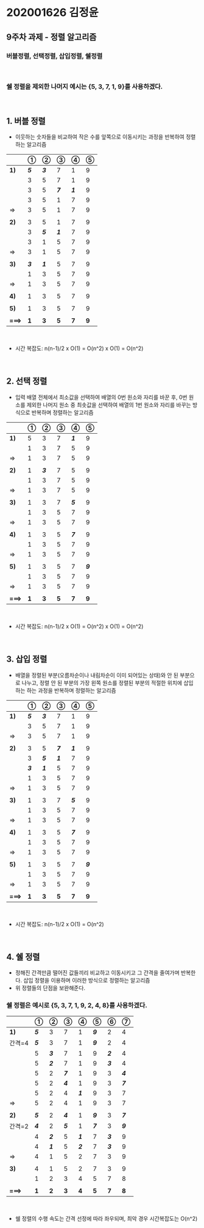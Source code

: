 # 202001626 김정윤
## 9주차 과제 - 정렬 알고리즘
### 버블정렬, 선택정렬, 삽입정렬, 쉘정렬
<br>   

### 쉘 정렬을 제외한 나머지  예시는 {5, 3, 7, 1, 9}를 사용하겠다.
<br>

## 1. 버블 정렬
* 이웃하는 숫자들을 비교하여 작은 수를 앞쪽으로 이동시키는 과정을 반복하여 정렬하는 알고리즘


| |① |②|③|④|⑤|     
|----|----|----|----|----|----|        
|**1)** |   _**5**_   | _**3**_ | 7 | 1 | 9|     
 | | 3 |5|7|1|9 |     
  | | 3 |5|_**7**_|_**1**_|9 |    
   | | 3 |5|1|7|9 |       
 | => | 3 |5|1|7|9 |   
 | | | | | | |
 | **2)**|3 |5|1|7|9 | 
 ||3 | _**5**_  |_**1**_|7|9 |    
  | | 3 |1|5|7|9 |   
   | => | 3 |1|5|7|9 |    
 | | | | | | |     
 | **3)**|  _**3**_ |_**1**_|5|7|9 |  
  | | 1|3|5|7|9 |  
  | => | 1|3|5|7|9 |       
   | | | | | | |         
   |**4)**| 1|3|5|7|9 |        
   | | | | | | |        
  | **5)**| 1|3|5|7|9 |     
  | | | | | | |       
  |**===>**| **1**|**3** | **5**|**7** |**9**|   
 
 <br>  
 
*  시간 복잡도: n(n-1)/2 x O(1) = O(n^2) x O(1) = O(n^2)


<br>   

## 2. 선택 정렬
* 입력 배열 전체에서 최소값을 선택하여 배열의 0번 원소와 자리를 바꾼 후, 0번 원소를 제외한 나머지 원소 중 최솟값을 선택하여 배열의 1번 원소와 자리를 바꾸는 방식으로 반복하며 정렬하는 알고리즘     


| |① |②|③|④|⑤|     
|----|----|----|----|----|----|        
|**1)** | 5 | 3 | 7 | _**1**_ | 9|     
| | 1| 3 | 7 | 5 | 9|    
| => | 1|3|7|5|9 |  
| | | | | | |       
| **2)** | 1|  _**3**_  | 7 | 5 | 9|        
| | 1| 3 | 7 | 5 | 9|     
| => | 1|3|7|5|9 |       
| | | | | | |       
| **3)** | 1| 3 | 7 |_**5**_ | 9|       
| | 1| 3 | 5|7 | 9|       
| => | 1|3|5|7|9 |       
| | | | | | |        
| **4)** | 1| 3 | 5 |_**7**_ | 9|       
| | 1| 3 | 5|7 | 9|       
| => | 1|3|5|7|9 |       
| | | | | | |       
| **5)** |  1| 3 | 5 |7 | _**9**_|       
| | 1| 3 | 5|7 | 9|           
| => | 1|3|5|7|9 |       
| | | | | | |       
|**===>**| **1**|**3** | **5**|**7** |**9**|   

<br>

* 시간 복잡도: n(n-1)/2 x O(1) = O(n^2) x O(1) = O(n^2)


<br>   

## 3. 삽입 정렬
* 배열을 정렬된 부분(오름차순이나 내림차순이 이미 되어있는 상태)와 안 된 부분으로 나누고, 정렬 안 된 부분의 가장 왼쪽 원소를 정렬된 부분의 적절한 위치에 삽입하는 하는 과정을 반복하며 정렬하는 알고리즘      


| |① |②|③|④|⑤|     
|----|----|----|----|----|----|        
|**1)** | _**5**_ | _**3**_ | 7 | 1 | 9|     
| |3|5|7|1 | 9|    
| => | 3|5|7|1|9 |       
| | | | | | |       
| **2)** | 3|5| _**7**_| _**1**_ | 9|           
| |3| _**5**_|_**1**_|7 | 9|     
| |_**3**_| _**1**_|5|7 | 9|     
||1| 3 | 5|7 | 9|       
|=> |1| 3 | 5|7 | 9|
| | | | | | |       
| **3)** | 1| 3 | 7 |_**5**_ | 9|       
 ||1| 3 | 5|7 | 9|     
 |=> |1| 3 | 5|7 | 9|
 | | | | | | |      
| **4)** | 1| 3 | 5 |_**7**_ | 9|       
| | 1| 3 | 5|7 | 9|       
|=> |1| 3 | 5|7 | 9|
| | | | | | |       
| **5)** |  1| 3 | 5 |7 | _**9**_|       
| | 1| 3 | 5|7 | 9|          
|=> |1| 3 | 5|7 | 9|
| | | | | | |       
|**===>**| **1**|**3** | **5**|**7** |**9**|      

 <br>  

* 시간 복잡도:  n(n-1)/2 x O(1) = O(n^2)

<br>   

## 4. 쉘 정렬
* 정해진 간격만큼 떨어진 값들끼리 비교하고 이동시키고 그 간격을 줄여가며 반복한다. 삽입 정렬을 이용하며 이러한 방식으로 정렬하는 알고리즘        
* 위 정렬들의 단점을 보완해준다.     

### 쉘 정렬은 예시로  {5, 3, 7, 1, 9, 2, 4, 8}를 사용하겠다.  

| |① |②|③|④|⑤|⑥|⑦|     
|----|----|----|----|----|----| ----|----|        
|**1)** | _**5**_ |3 | 7 |1 |  _**9**_ | 2|4|  8|  
|간격=4 |  _**5**_ |3 | 7 |1 |  _**9**_ | 2|4|  8|  
| | 5 | _**3**_  | 7 |1 |9 | _**2**_ |4|  8|    
| | 5 | _**2**_  | 7 |1 |9 | _**3**_ |4|  8|    
| | 5 | 2 | _**7**_  |1 |9 | 3|_**4**_ |  8|    
| | 5 | 2 | _**4**_  |1 |9 | 3|_**7**_ |  8|    
| | 5 | 2 | 4  |_**1**_  |9 | 3|7 |  _**8**_ |        
|=> |  5|2|4|1|9|3|7|8|       
| | | | | | | | |      
|**2)** |  _**5**_ |2|_**4**_ |1|_**9**_ |3|_**7**_ |8|       
|간격=2 | _**4**_ |2|_**5**_ |1|_**7**_ |3|_**9**_ |8|    
| |  4 |_**2**_|5 |_**1**_|7|_**3**_|9 |_**8**_|      
| |  4 |_**1**_|5 |_**2**_|7|_**3**_|9 |_**8**_|        
|=> |  4|1|5|2|7|3|9|8|          
| | | | | | | | |      
|**3)** |  4|1|5|2|7|3|9|8|      
| | 1|2|3|4|5|7|8|9|       
| | | | | | | | |   
|**===>**| **1**|**2** | **3**|**4** |**5**| **7**| **8**| **9** |    

 <br>  

* 쉘 정렬의 수행 속도는 간격 선정에 따라 좌우되며, 최악 경우 시간복잡도는 O(n^2)


